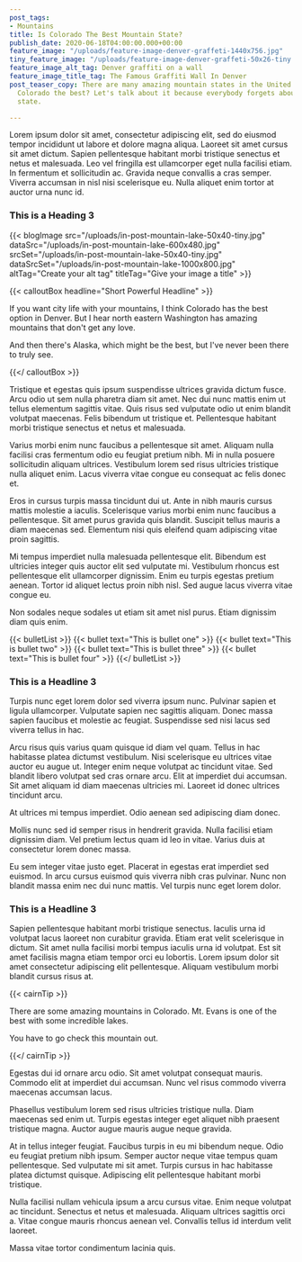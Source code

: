 ```yaml
---
post_tags:
- Mountains
title: Is Colorado The Best Mountain State?
publish_date: 2020-06-18T04:00:00.000+00:00
feature_image: "/uploads/feature-image-denver-graffeti-1440x756.jpg"
tiny_feature_image: "/uploads/feature-image-denver-graffeti-50x26-tiny.jpg"
feature_image_alt_tag: Denver graffiti on a wall
feature_image_title_tag: The Famous Graffiti Wall In Denver
post_teaser_copy: There are many amazing mountain states in the United States. Is
  Colorado the best? Let's talk about it because everybody forgets about this other
  state.

---
```

Lorem ipsum dolor sit amet, consectetur adipiscing elit, sed do eiusmod tempor incididunt ut labore et dolore magna aliqua. Laoreet sit amet cursus sit amet dictum. Sapien pellentesque habitant morbi tristique senectus et netus et malesuada. Leo vel fringilla est ullamcorper eget nulla facilisi etiam. In fermentum et sollicitudin ac. Gravida neque convallis a cras semper. Viverra accumsan in nisl nisi scelerisque eu. Nulla aliquet enim tortor at auctor urna nunc id.

### This is a Heading 3

{{< blogImage
src="/uploads/in-post-mountain-lake-50x40-tiny.jpg"
dataSrc="/uploads/in-post-mountain-lake-600x480.jpg"
srcSet="/uploads/in-post-mountain-lake-50x40-tiny.jpg"
dataSrcSet="/uploads/in-post-mountain-lake-1000x800.jpg"
altTag="Create your alt tag"
titleTag="Give your image a title" >}}

{{< calloutBox headline="Short Powerful Headline" >}}

If you want city life with your mountains, I think Colorado has the best option in Denver. But I hear north eastern Washington has amazing mountains that don't get any love.

And then there's Alaska, which might be the best, but I've never been there to truly see.

{{</ calloutBox >}}

Tristique et egestas quis ipsum suspendisse ultrices gravida dictum fusce. Arcu odio ut sem nulla pharetra diam sit amet. Nec dui nunc mattis enim ut tellus elementum sagittis vitae. Quis risus sed vulputate odio ut enim blandit volutpat maecenas. Felis bibendum ut tristique et. Pellentesque habitant morbi tristique senectus et netus et malesuada.

Varius morbi enim nunc faucibus a pellentesque sit amet. Aliquam nulla facilisi cras fermentum odio eu feugiat pretium nibh. Mi in nulla posuere sollicitudin aliquam ultrices. Vestibulum lorem sed risus ultricies tristique nulla aliquet enim. Lacus viverra vitae congue eu consequat ac felis donec et.

Eros in cursus turpis massa tincidunt dui ut. Ante in nibh mauris cursus mattis molestie a iaculis. Scelerisque varius morbi enim nunc faucibus a pellentesque. Sit amet purus gravida quis blandit. Suscipit tellus mauris a diam maecenas sed. Elementum nisi quis eleifend quam adipiscing vitae proin sagittis.

Mi tempus imperdiet nulla malesuada pellentesque elit. Bibendum est ultricies integer quis auctor elit sed vulputate mi. Vestibulum rhoncus est pellentesque elit ullamcorper dignissim. Enim eu turpis egestas pretium aenean. Tortor id aliquet lectus proin nibh nisl. Sed augue lacus viverra vitae congue eu.

Non sodales neque sodales ut etiam sit amet nisl purus. Etiam dignissim diam quis enim.

{{< bulletList >}} {{< bullet text="This is bullet one" >}} {{< bullet text="This is bullet two" >}} {{< bullet text="This is bullet three" >}} {{< bullet text="This is bullet four" >}} {{</ bulletList >}}

### This is a Headline 3

Turpis nunc eget lorem dolor sed viverra ipsum nunc. Pulvinar sapien et ligula ullamcorper. Vulputate sapien nec sagittis aliquam. Donec massa sapien faucibus et molestie ac feugiat. Suspendisse sed nisi lacus sed viverra tellus in hac.

Arcu risus quis varius quam quisque id diam vel quam. Tellus in hac habitasse platea dictumst vestibulum. Nisi scelerisque eu ultrices vitae auctor eu augue ut. Integer enim neque volutpat ac tincidunt vitae. Sed blandit libero volutpat sed cras ornare arcu. Elit at imperdiet dui accumsan. Sit amet aliquam id diam maecenas ultricies mi. Laoreet id donec ultrices tincidunt arcu.

At ultrices mi tempus imperdiet. Odio aenean sed adipiscing diam donec.

Mollis nunc sed id semper risus in hendrerit gravida. Nulla facilisi etiam dignissim diam. Vel pretium lectus quam id leo in vitae. Varius duis at consectetur lorem donec massa.

Eu sem integer vitae justo eget. Placerat in egestas erat imperdiet sed euismod. In arcu cursus euismod quis viverra nibh cras pulvinar. Nunc non blandit massa enim nec dui nunc mattis. Vel turpis nunc eget lorem dolor.

### This is a Headline 3

Sapien pellentesque habitant morbi tristique senectus. Iaculis urna id volutpat lacus laoreet non curabitur gravida. Etiam erat velit scelerisque in dictum. Sit amet nulla facilisi morbi tempus iaculis urna id volutpat. Est sit amet facilisis magna etiam tempor orci eu lobortis. Lorem ipsum dolor sit amet consectetur adipiscing elit pellentesque. Aliquam vestibulum morbi blandit cursus risus at.

{{< cairnTip >}}

There are some amazing mountains in Colorado. Mt. Evans is one of the best with some incredible lakes.

You have to go check this mountain out.

{{</ cairnTip >}}

Egestas dui id ornare arcu odio. Sit amet volutpat consequat mauris. Commodo elit at imperdiet dui accumsan. Nunc vel risus commodo viverra maecenas accumsan lacus.

Phasellus vestibulum lorem sed risus ultricies tristique nulla. Diam maecenas sed enim ut. Turpis egestas integer eget aliquet nibh praesent tristique magna. Auctor augue mauris augue neque gravida.

At in tellus integer feugiat. Faucibus turpis in eu mi bibendum neque. Odio eu feugiat pretium nibh ipsum. Semper auctor neque vitae tempus quam pellentesque. Sed vulputate mi sit amet. Turpis cursus in hac habitasse platea dictumst quisque. Adipiscing elit pellentesque habitant morbi tristique.

Nulla facilisi nullam vehicula ipsum a arcu cursus vitae. Enim neque volutpat ac tincidunt. Senectus et netus et malesuada. Aliquam ultrices sagittis orci a. Vitae congue mauris rhoncus aenean vel. Convallis tellus id interdum velit laoreet.

Massa vitae tortor condimentum lacinia quis.